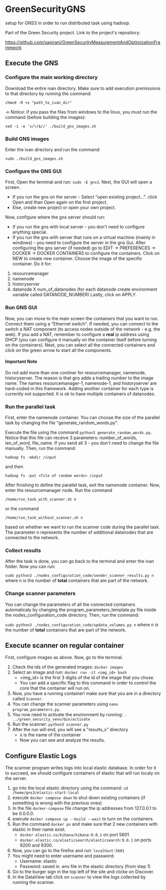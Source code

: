 # GreenSecurityGNS
setup for GNS3 in order to run distributed task using hadoop. 

Part of the Green Security project.
Link to the project's repository:

https://github.com/sapirani/GreenSecurityMeasurementAndOptimizationFramework

## Execute the GNS 

### Configure the main working directory
Download the entire ivan directory.
Make sure to add execution premissions to that directory by running the command:

`chmod -R +x "path_to_ivan_dir"`

-> _Notice_: if you pass the files from windows to the linux, you must run the command (before building the images):

`sed -i -e 's/\r$//' ./build_gns_images.sh` 


### Build GNS images
Enter the ivan directory and run the command:

`sudo ./build_gns_images.sh`

### Configure the GNS GUI
First, Open the terminal and run: `sudo -E gns3`.
Next, the GUI will open a screen. 

- If you run the gns on the server - Select "open existing project...". click Open and than Open again on the first project.
- Else, create new project or open your own project.

Now, configure where the gns server should run:

- If you run the gns with local server - you don't need to configure anything special.
- If you run the gns with server that runs on a virtual machine (mainly in windows) - you need to configure the server in the gns Gui.
After configuring the gns server (if needed) go to EDIT -> PREFERENCES -> DOCKER -> DOCKER CONTAINERS to configure the containers.
Click on NEW to create new container. Choose the image of the specific container. Do it for:
1. resourcemanager
2. namenode
3. historyserver
4. datanode X num_of_datanodes (for each datanode create environment variable called DATANODE_NUMBER)
Lastly, click on APPLY.

### Run GNS GUI
Now, you can move to the main screen the containers that you want to run.
Connect them using a "Ethernet switch".
If needed, you can connect to the switch a NAT component (to access nodes outside of the network - e.g. the web). If you add a NAT, remember to configure a **real** ip address using DHCP (you can configure it manually on the container itself before turning on the containers).
Next, you can select all the connected containers and click on the green arrow to start all the components.

#### Important Note
Do not add more than one continer for resourcemanager, namenode, historyserver.
The reason is that gns adds a trailing number to the image name. The names resourcemanager-1, namenode-1, and historyserver are hard-coded in this framework.
Adding another container for each type is currently not supported.
It is ok to have multiple containers of datanodes.

### Run the parallel task
First, enter the namenode container.
You can choose the size of the parallel task by changing the file "generate_random_words.py".

Execute the file using the command `python3 generate_random_words.py`.
Notice that this file can receive 3 parameters: number_of_words, len_of_word, file_name. If you send all 3 - you don't need to change the file manually.
Then, run the command:

`hadoop fs -mkdir /input`

and then 

`hadoop fs -put <file of random words> /input`

After finishing to define the parallel task, exit the namenode container.
Now, enter the resourcemanager node.
Run the command 

`/home/run_task_with_scanner.sh n` 

or the command 

`/home/run_task_without_scanner.sh n` 

based on whether we want to run the scanner code during the parallel task.
The parameter n represents the number of additional datanodes that are connected to the network.

### Collect results
After the task is done, you can go back to the terminal and enter the ivan folder. 
Now you can run: 

`sudo python3 ./nodes_configuration_code/sender_scanner_results.py n` where n is the number of **total** containers that are part of the network.

### Change scanner parameters
You can change the parameters of all the connected containers automaticaly by changing the program_parameters_template.py file inside the nodes_configuration_code directory.
Then, run the command: 

`sudo python3 ./nodes_configuration_code/update_volumes.py n` where n is the number of **total** containers that are part of the network.

## Execute scanner on regular container
First, configure images as above.
Now, go to the terminal.

1. Check the ids of the generated images: `docker images`
2. Select an image and run: `docker run -it <img_id> bash`
   * <img_id> is the first 3 digits of the id of the image that you chose.
   * You can add a specific flag to this command in order to control the core that the container will run on.
3. Now, you have a running container! make sure that you are in a directory called `Scanner`.
4. You can change the scanner parameters using `nano program_parameters.py`.
5. You now need to activate the environment by running: `. ../green_security_venv/bin/activate`
6. Run the scanner: `python3 scanner.py`
7. After the run will end, you will see a "results_x" directory
   * x is the name of the container
   * Now you can see and analyze the results.
  
## Configure Elastic Logs
The scanner program writes logs into local elastic database.
In order for it to succeed, we should configure containers of elastic that will run localy on the server.
1. go into the local elastic directory using the command: `cd /home/gns3/elastic-start-local`
2. execute `docker compose down` to shut down existing containers (if something is wrong with the previous ones)
3. In the file `docker-compose` file change the ip addresses from 127.0.0.1 to be 0.0.0.0.
4. execute `docker compose up --build --wait` to turn on the containers.
5. Run the command `docker ps` and make sure that 2 new containers with elastic in their name exist.
   * `docker.elastic.co/kibana/kibana:9.0.1` on port 5601
   * `docker.elastic.co/elasticsearch/elasticsearch:9.0.1` on ports 9200 and 9300.
6. Now, you can go to the firefox and run: `localhost:5601`
7. You might need to enter username and password:
   * Username: elastic
   * Password: saved in .env file in the elastic directory (from step 1)
8. Go to the burger sign in the top left of the site and clicke on Discover.
9. In the DataView tab click on `scanner` to view the logs collected by running the scanner.
